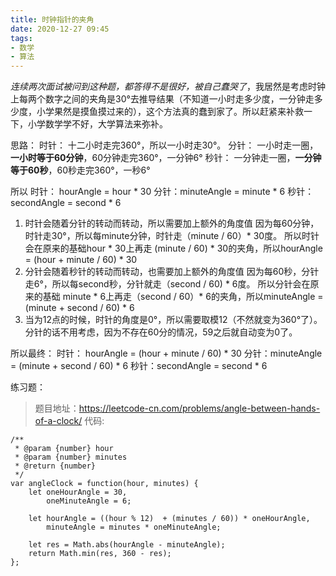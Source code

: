 ```yaml
---
title: 时钟指针的夹角
date: 2020-12-27 09:45
tags: 
- 数学
- 算法
---
```

*连续两次面试被问到这种题，都答得不是很好，被自己蠢哭了*，我居然是考虑时钟上每两个数字之间的夹角是30°去推导结果（不知道一小时走多少度，一分钟走多少度，小学果然是摸鱼摸过来的），这个方法真的蠢到家了。所以赶紧来补救一下，小学数学学不好，大学算法来弥补。

思路：
时针： 十二小时走完360°，所以一小时走30°。
分针： 一小时走一圈，**一小时等于60分钟**，60分钟走完360°，一分钟6°
秒针： 一分钟走一圈，**一分钟等于60秒**，60秒走完360°，一秒6°


所以
时针： hourAngle = hour * 30
分针：minuteAngle = minute * 6
秒针：secondAngle = second * 6

1. 时针会随着分针的转动而转动，所以需要加上额外的角度值
因为每60分钟，时针走30°，所以每minute分钟，时针走（minute / 60）* 30度。
所以时针会在原来的基础hour * 30上再走 (minute / 60) * 30的夹角，所以hourAngle = (hour + minute / 60) * 30
2. 分针会随着秒针的转动而转动，也需要加上额外的角度值
因为每60秒，分针走6°，所以每second秒，分针就走（second / 60) * 6度。
所以分针会在原来的基础 minute * 6上再走（second / 60）* 6的夹角，所以minuteAngle = 
(minute  + second / 60) * 6
3. 当为12点的时候，时针的角度是0°，所以需要取模12（不然就变为360°了）。分针的话不用考虑，因为不存在60分的情况，59之后就自动变为0了。

所以最终：
时针： hourAngle = (hour + minute / 60) * 30
分针：minuteAngle = (minute  + second / 60) * 6
秒针：secondAngle = second * 6

练习题：

>题目地址：https://leetcode-cn.com/problems/angle-between-hands-of-a-clock/
代码:
```
/**
 * @param {number} hour
 * @param {number} minutes
 * @return {number}
 */
var angleClock = function(hour, minutes) {
    let oneHourAngle = 30,
        oneMinuteAngle = 6;
    
    let hourAngle = ((hour % 12)  + (minutes / 60)) * oneHourAngle,
        minuteAngle = minutes * oneMinuteAngle;
    
    let res = Math.abs(hourAngle - minuteAngle);
    return Math.min(res, 360 - res);
};
```
